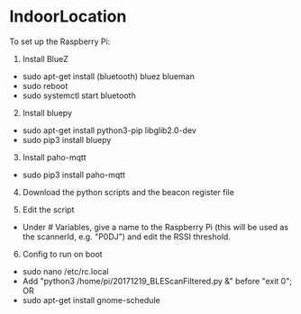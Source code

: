 # IndoorLocation
To set up the Raspberry Pi:

1) Install BlueZ
- sudo apt-get install (bluetooth) bluez blueman
- sudo reboot
- sudo systemctl start bluetooth

2) Install bluepy
- sudo apt-get install python3-pip libglib2.0-dev
- sudo pip3 install bluepy

3) Install paho-mqtt
- sudo pip3 install paho-mqtt

4) Download the python scripts and the beacon register file

5) Edit the script
- Under # Variables, give a name to the Raspberry Pi (this will be used as the scannerId, e.g. "P0DJ") and edit the RSSI threshold.

6) Config to run on boot
- sudo nano /etc/rc.local
- Add "python3 /home/pi/20171219_BLEScanFiltered.py &" before "exit 0";
OR
- sudo apt-get install gnome-schedule
